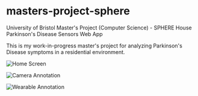 # masters-project-sphere
University of Bristol Master's Project (Computer Science) - SPHERE House Parkinson's Disease Sensors Web App

This is my work-in-progress master's project for analyzing Parkinson's Disease symptoms in a residential environment.

![Home Screen](https://i.imgur.com/NtRGZO6.png)

![Camera Annotation](https://i.imgur.com/PfGkYDw.png)

![Wearable Annotation](https://i.imgur.com/IClDRRq.png)
